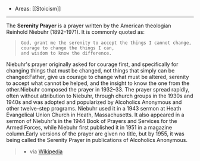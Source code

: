 
- Areas: [[Stoicism]]

---

The **Serenity Prayer** is a prayer written by the American theologian Reinhold Niebuhr (1892–1971). It is commonly quoted as:

>     God, grant me the serenity to accept the things I cannot change,
>     courage to change the things I can,
>     and wisdom to know the difference.

Niebuhr's prayer originally asked for courage first, and specifically for changing things that must be changed, not things that simply can be changed:Father, give us courage to change what must be altered, serenity to accept what cannot be helped, and the insight to know the one from the other.Niebuhr composed the prayer in 1932–33. The prayer spread rapidly, often without attribution to Niebuhr, through church groups in the 1930s and 1940s and was adopted and popularized by Alcoholics Anonymous and other twelve-step programs. Niebuhr used it in a 1943 sermon at Heath Evangelical Union Church in Heath, Massachusetts. It also appeared in a sermon of Niebuhr's in the 1944 Book of Prayers and Services for the Armed Forces, while Niebuhr first published it in 1951 in a magazine column.Early versions of the prayer are given no title, but by 1955, it was being called the Serenity Prayer in publications of Alcoholics Anonymous.

> - via [Wikipedia](https://en.wikipedia.org/wiki/Serenity%20Prayer)
